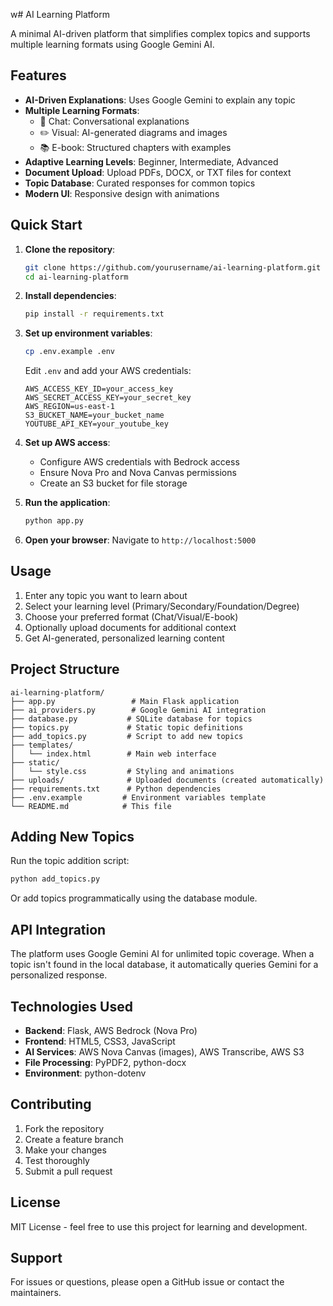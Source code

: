 w# AI Learning Platform

A minimal AI-driven platform that simplifies complex topics and supports multiple learning formats using Google Gemini AI.

## Features

- **AI-Driven Explanations**: Uses Google Gemini to explain any topic
- **Multiple Learning Formats**:
  - 💬 Chat: Conversational explanations
  - ✏️ Visual: AI-generated diagrams and images
  - 📚 E-book: Structured chapters with examples
- **Adaptive Learning Levels**: Beginner, Intermediate, Advanced
- **Document Upload**: Upload PDFs, DOCX, or TXT files for context
- **Topic Database**: Curated responses for common topics
- **Modern UI**: Responsive design with animations

## Quick Start

1. **Clone the repository**:
   ```bash
   git clone https://github.com/yourusername/ai-learning-platform.git
   cd ai-learning-platform
   ```

2. **Install dependencies**:
   ```bash
   pip install -r requirements.txt
   ```

3. **Set up environment variables**:
   ```bash
   cp .env.example .env
   ```
   Edit `.env` and add your AWS credentials:
   ```
   AWS_ACCESS_KEY_ID=your_access_key
   AWS_SECRET_ACCESS_KEY=your_secret_key
   AWS_REGION=us-east-1
   S3_BUCKET_NAME=your_bucket_name
   YOUTUBE_API_KEY=your_youtube_key
   ```

4. **Set up AWS access**:
   - Configure AWS credentials with Bedrock access
   - Ensure Nova Pro and Nova Canvas permissions
   - Create an S3 bucket for file storage

5. **Run the application**:
   ```bash
   python app.py
   ```

6. **Open your browser**:
   Navigate to `http://localhost:5000`

## Usage

1. Enter any topic you want to learn about
2. Select your learning level (Primary/Secondary/Foundation/Degree)
3. Choose your preferred format (Chat/Visual/E-book)
4. Optionally upload documents for additional context
5. Get AI-generated, personalized learning content

## Project Structure

```
ai-learning-platform/
├── app.py                 # Main Flask application
├── ai_providers.py        # Google Gemini AI integration
├── database.py           # SQLite database for topics
├── topics.py             # Static topic definitions
├── add_topics.py         # Script to add new topics
├── templates/
│   └── index.html        # Main web interface
├── static/
│   └── style.css         # Styling and animations
├── uploads/              # Uploaded documents (created automatically)
├── requirements.txt      # Python dependencies
├── .env.example         # Environment variables template
└── README.md            # This file
```

## Adding New Topics

Run the topic addition script:
```bash
python add_topics.py
```

Or add topics programmatically using the database module.

## API Integration

The platform uses Google Gemini AI for unlimited topic coverage. When a topic isn't found in the local database, it automatically queries Gemini for a personalized response.

## Technologies Used

- **Backend**: Flask, AWS Bedrock (Nova Pro)
- **Frontend**: HTML5, CSS3, JavaScript
- **AI Services**: AWS Nova Canvas (images), AWS Transcribe, AWS S3
- **File Processing**: PyPDF2, python-docx
- **Environment**: python-dotenv

## Contributing

1. Fork the repository
2. Create a feature branch
3. Make your changes
4. Test thoroughly
5. Submit a pull request

## License

MIT License - feel free to use this project for learning and development.

## Support

For issues or questions, please open a GitHub issue or contact the maintainers.